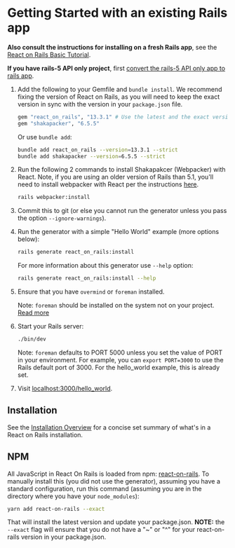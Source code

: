 # Getting Started with an existing Rails app

**Also consult the instructions for installing on a fresh Rails app**, see the [React on Rails Basic Tutorial](https://www.shakacode.com/react-on-rails/docs/guides/tutorial/).

**If you have rails-5 API only project**, first [convert the rails-5 API only app to rails app](https://www.shakacode.com/react-on-rails/docs/rails/convert-rails-5-api-only-app-to-rails-app/).

1. Add the following to your Gemfile and `bundle install`. We recommend fixing the version of React on Rails, as you will need to keep the exact version in sync with the version in your `package.json` file.

   ```ruby
   gem "react_on_rails", "13.3.1" # Use the latest and the exact version
   gem "shakapacker", "6.5.5"
   ```

   Or use `bundle add`:

   ```bash
   bundle add react_on_rails --version=13.3.1 --strict
   bundle add shakapacker --version=6.5.5 --strict
   ```

2. Run the following 2 commands to install Shakapakcer (Webpacker) with React. Note, if you are using an older version of Rails than 5.1, you'll need to install webpacker with React per the instructions [here](https://github.com/rails/webpacker).

   ```bash
   rails webpacker:install
   ```

3. Commit this to git (or else you cannot run the generator unless you pass the option `--ignore-warnings`).

4. Run the generator with a simple "Hello World" example (more options below):

   ```bash
   rails generate react_on_rails:install
   ```

   For more information about this generator use `--help` option:

   ```bash
   rails generate react_on_rails:install --help
   ```
5. Ensure that you have `overmind` or `foreman` installed.

   Note: `foreman` should be installed on the system not on your project. [Read more](https://github.com/ddollar/foreman/wiki/Don't-Bundle-Foreman)

6. Start your Rails server:

   ```bash
   ./bin/dev
   ```
   Note: `foreman` defaults to PORT 5000 unless you set the value of PORT in your environment. For example, you can `export PORT=3000` to use the Rails default port of 3000. For the hello_world example, this is already set.

7. Visit [localhost:3000/hello_world](http://localhost:3000/hello_world).

## Installation

See the [Installation Overview](https://www.shakacode.com/react-on-rails/docs/additional-details/manual-installation-overview/) for a concise set summary of what's in a React on Rails installation.


## NPM

All JavaScript in React On Rails is loaded from npm: [react-on-rails](https://www.npmjs.com/package/react-on-rails). To manually install this (you did not use the generator), assuming you have a standard configuration, run this command (assuming you are in the directory where you have your `node_modules`):

```bash
yarn add react-on-rails --exact
```

That will install the latest version and update your package.json. **NOTE:** the `--exact` flag will ensure that you do not have a "~" or "^" for your react-on-rails version in your package.json.
